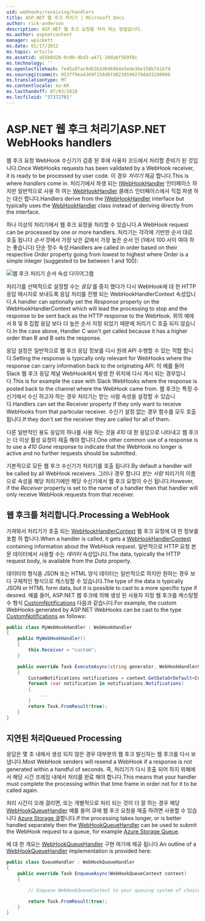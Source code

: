 ```yaml
---
uid: webhooks/receiving/handlers
title: ASP.NET 웹 후크 처리기 | Microsoft Docs
author: rick-anderson
description: ASP.NET 웹 후크 요청을 처리 하는 방법입니다.
ms.author: aspnetcontent
manager: wpickett
ms.date: 01/17/2012
ms.topic: article
ms.assetid: a55b0d20-9c90-4bd3-a471-20da6f569f0c
ms.technology: ''
ms.openlocfilehash: 7e45a97ac9d61b2d046984e5ede3be158b741b7d
ms.sourcegitcommit: 953ff9ea4369f154d6fd0239599279ddd3280009
ms.translationtype: MT
ms.contentlocale: ko-KR
ms.lasthandoff: 07/03/2018
ms.locfileid: "37372701"
---
```

# <a name="aspnet-webhooks-handlers"></a><span data-ttu-id="1639b-103">ASP.NET 웹 후크 처리기</span><span class="sxs-lookup"><span data-stu-id="1639b-103">ASP.NET WebHooks handlers</span></span>

<span data-ttu-id="1639b-104">웹 후크 요청 WebHook 수신기가 검증 된 후에 사용자 코드에서 처리할 준비가 된 것입니다.</span><span class="sxs-lookup"><span data-stu-id="1639b-104">Once WebHooks requests has been validated by a WebHook receiver, it is ready to be processed by user code.</span></span> <span data-ttu-id="1639b-105">이 경우 *처리기* 제공 합니다.</span><span class="sxs-lookup"><span data-stu-id="1639b-105">This is where *handlers* come in.</span></span> <span data-ttu-id="1639b-106">처리기에서 파생 되는 [IWebHookHandler](https://github.com/aspnet/WebHooks/blob/master/src/Microsoft.AspNet.WebHooks.Receivers/WebHooks/WebHookHandler.cs) 인터페이스 하지만 일반적으로 사용 하 여는 [WebHookHandler](https://github.com/aspnet/WebHooks/blob/master/src/Microsoft.AspNet.WebHooks.Receivers/WebHooks/WebHookHandler.cs) 클래스 인터페이스에서 직접 파생 하는 대신 합니다.</span><span class="sxs-lookup"><span data-stu-id="1639b-106">Handlers derive from the [IWebHookHandler](https://github.com/aspnet/WebHooks/blob/master/src/Microsoft.AspNet.WebHooks.Receivers/WebHooks/WebHookHandler.cs) interface but typically uses the [WebHookHandler](https://github.com/aspnet/WebHooks/blob/master/src/Microsoft.AspNet.WebHooks.Receivers/WebHooks/WebHookHandler.cs) class instead of deriving directly from the interface.</span></span>

<span data-ttu-id="1639b-107">하나 이상의 처리기에서 웹 후크 요청을 처리할 수 있습니다.</span><span class="sxs-lookup"><span data-stu-id="1639b-107">A WebHook request can be processed by one or more handlers.</span></span> <span data-ttu-id="1639b-108">처리기는 각각에 기반한 순서 대로 호출 됩니다 *순서* 것에서 가장 낮은 값에서 가장 높은 순서 인 (1에서 100 사이 여야 하는 좋습니다) 단순 정수 속성:</span><span class="sxs-lookup"><span data-stu-id="1639b-108">Handlers are called in order based on their respective *Order* property going from lowest to highest where Order is a simple integer (suggested to be between 1 and 100):</span></span>

![웹 후크 처리기 순서 속성 다이어그램](_static/Handlers.png)

<span data-ttu-id="1639b-110">처리기를 선택적으로 설정할 수는 *응답* 를 중지 했다가 다시 WebHook에 대 한 HTTP 응답 메시지로 보내도록 응답 처리를 진행 되는 WebHookHandlerContext 속성입니다.</span><span class="sxs-lookup"><span data-stu-id="1639b-110">A handler can optionally set the *Response* property on the WebHookHandlerContext which will lead the processing to stop and the response to be sent back as the HTTP response to the WebHook.</span></span> <span data-ttu-id="1639b-111">위의 예에서 B 및 B 집합 응답 보다 더 높은 순서 지정 되었기 때문에 처리기 C 호출 되지 않습니다.</span><span class="sxs-lookup"><span data-stu-id="1639b-111">In the case above, Handler C won't get called because it has a higher order than B and B sets the response.</span></span>

<span data-ttu-id="1639b-112">응답 설정은 일반적으로 웹 후크 응답 정보를 다시 원래 API 수행할 수 있는 적합 합니다.</span><span class="sxs-lookup"><span data-stu-id="1639b-112">Setting the response is typically only relevant for WebHooks where the response can carry information back to the originating API.</span></span> <span data-ttu-id="1639b-113">이 예를 들어 Slack 웹 후크 응답 채널 WebHook에서 발생 한 위치에 다시 게시 되는 경우입니다.</span><span class="sxs-lookup"><span data-stu-id="1639b-113">This is for example the case with Slack WebHooks where the response is posted back to the channel where the WebHook came from.</span></span> <span data-ttu-id="1639b-114">웹 후크는 특정 수신기에서 수신 하고자 하는 경우 처리기는 받는 사람 속성을 설정할 수 있습니다.</span><span class="sxs-lookup"><span data-stu-id="1639b-114">Handlers can set the Receiver property if they only want to receive WebHooks from that particular receiver.</span></span> <span data-ttu-id="1639b-115">수신기 설정 없는 경우 함수를 모두 호출 됩니다.</span><span class="sxs-lookup"><span data-stu-id="1639b-115">If they don't set the receiver they are called for all of them.</span></span>

<span data-ttu-id="1639b-116">다른 일반적인 용도 응답의 하나를 사용 하는 것을 *410* 대 한 응답으로 나타내고 웹 후크는 더 이상 활성 요청이 제출 해야 합니다.</span><span class="sxs-lookup"><span data-stu-id="1639b-116">One other common use of a response is to use a *410 Gone* response to indicate that the WebHook no longer is active and no further requests should be submitted.</span></span>

<span data-ttu-id="1639b-117">기본적으로 모든 웹 후크 수신기가 처리기를 호출 됩니다.</span><span class="sxs-lookup"><span data-stu-id="1639b-117">By default a handler will be called by all WebHook receivers.</span></span> <span data-ttu-id="1639b-118">그러나 경우 합니다 *받는 사람* 처리기의 이름으로 속성을 해당 처리기에만 해당 수신기에서 웹 후크 요청이 수신 됩니다.</span><span class="sxs-lookup"><span data-stu-id="1639b-118">However, if the *Receiver* property is set to the name of a handler then that handler will only receive WebHook requests from that receiver.</span></span>

## <a name="processing-a-webhook"></a><span data-ttu-id="1639b-119">웹 후크를 처리합니다.</span><span class="sxs-lookup"><span data-stu-id="1639b-119">Processing a WebHook</span></span>

<span data-ttu-id="1639b-120">가져와서 처리기가 호출 되는 [WebHookHandlerContext](https://github.com/aspnet/WebHooks/blob/master/src/Microsoft.AspNet.WebHooks.Receivers/WebHooks/WebHookHandlerContext.cs) 웹 후크 요청에 대 한 정보를 포함 하 합니다.</span><span class="sxs-lookup"><span data-stu-id="1639b-120">When a handler is called, it gets a [WebHookHandlerContext](https://github.com/aspnet/WebHooks/blob/master/src/Microsoft.AspNet.WebHooks.Receivers/WebHooks/WebHookHandlerContext.cs) containing information about the WebHook request.</span></span> <span data-ttu-id="1639b-121">일반적으로 HTTP 요청 본문 데이터에서 사용할 수는 *데이터* 속성입니다.</span><span class="sxs-lookup"><span data-stu-id="1639b-121">The data, typically the HTTP request body, is available from the *Data* property.</span></span>

<span data-ttu-id="1639b-122">데이터의 형식을 JSON 또는 HTML 양식 데이터는 일반적으로 하지만 원하는 경우 보다 구체적인 형식으로 캐스팅할 수 있습니다.</span><span class="sxs-lookup"><span data-stu-id="1639b-122">The type of the data is typically JSON or HTML form data, but it is possible to cast to a more specific type if desired.</span></span> <span data-ttu-id="1639b-123">예를 들어, ASP.NET 웹 후크에 의해 생성 된 사용자 지정 웹 후크를 캐스팅할 수 형식 [CustomNotifications](https://github.com/aspnet/WebHooks/blob/master/src/Microsoft.AspNet.WebHooks.Receivers.Custom/WebHooks/CustomNotifications.cs) 다음과 같습니다.</span><span class="sxs-lookup"><span data-stu-id="1639b-123">For example, the custom WebHooks generated by ASP.NET WebHooks can be cast to the type [CustomNotifications](https://github.com/aspnet/WebHooks/blob/master/src/Microsoft.AspNet.WebHooks.Receivers.Custom/WebHooks/CustomNotifications.cs) as follows:</span></span>

```csharp
public class MyWebHookHandler : WebHookHandler
{
    public MyWebHookHandler()
    {
        this.Receiver = "custom";
    }

    public override Task ExecuteAsync(string generator, WebHookHandlerContext context)
    {
        CustomNotifications notifications = context.GetDataOrDefault<CustomNotifications>();
        foreach (var notification in notifications.Notifications)
        {
            ...
        }
        return Task.FromResult(true);
    }
}
```

  ## <a name="queued-processing"></a><span data-ttu-id="1639b-124">지연된 처리</span><span class="sxs-lookup"><span data-stu-id="1639b-124">Queued Processing</span></span>

<span data-ttu-id="1639b-125">응답은 몇 초 내에서 생성 되지 않은 경우 대부분의 웹 후크 발신자는 웹 후크를 다시 보냅니다.</span><span class="sxs-lookup"><span data-stu-id="1639b-125">Most WebHook senders will resend a WebHook if a response is not generated within a handful of seconds.</span></span> <span data-ttu-id="1639b-126">즉, 처리기가 다시 호출 되어 하지 위해에서 해당 시간 프레임 내에서 처리를 완료 해야 합니다.</span><span class="sxs-lookup"><span data-stu-id="1639b-126">This means that your handler must complete the processing within that time frame in order not for it to be called again.</span></span>

<span data-ttu-id="1639b-127">처리 시간이 오래 걸리면, 또는 개별적으로 처리 되는 것이 더 잘 하는 경우 해당 [WebHookQueueHandler](https://github.com/aspnet/WebHooks/blob/master/src/Microsoft.AspNet.WebHooks.Receivers/WebHooks/WebHookQueueHandler.cs) 예를 들어 큐에 웹 후크 요청을 제출 하려면 사용할 수 있습니다 [Azure Storage 큐](https://msdn.microsoft.com/library/azure/dd179353.aspx)합니다.</span><span class="sxs-lookup"><span data-stu-id="1639b-127">If the processing takes longer, or is better handled separately then the [WebHookQueueHandler](https://github.com/aspnet/WebHooks/blob/master/src/Microsoft.AspNet.WebHooks.Receivers/WebHooks/WebHookQueueHandler.cs) can be used to submit the WebHook request to a queue, for example [Azure Storage Queue](https://msdn.microsoft.com/library/azure/dd179353.aspx).</span></span>

<span data-ttu-id="1639b-128">에 대 한 개요는 [WebHookQueueHandler](https://github.com/aspnet/WebHooks/blob/master/src/Microsoft.AspNet.WebHooks.Receivers/WebHooks/WebHookQueueHandler.cs) 구현 여기에 제공 됩니다.</span><span class="sxs-lookup"><span data-stu-id="1639b-128">An outline of a [WebHookQueueHandler](https://github.com/aspnet/WebHooks/blob/master/src/Microsoft.AspNet.WebHooks.Receivers/WebHooks/WebHookQueueHandler.cs) implementation is provided here:</span></span>

```csharp
public class QueueHandler : WebHookQueueHandler
{
    public override Task EnqueueAsync(WebHookQueueContext context)
    {

        // Enqueue WebHookQueueContext to your queuing system of choice

        return Task.FromResult(true);
    }
}
```
